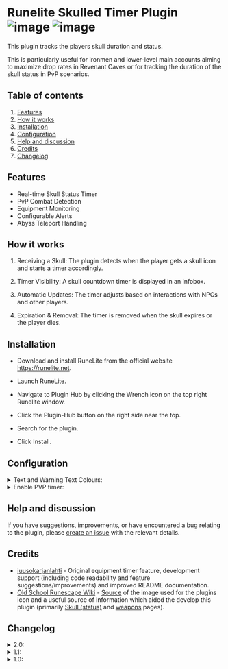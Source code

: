 # Runelite Skulled Timer Plugin ![image](https://img.shields.io/endpoint?url=https://api.runelite.net/pluginhub/shields/rank/plugin/emblem-trader-skull-timer) ![image](https://img.shields.io/endpoint?url=https://api.runelite.net/pluginhub/shields/installs/plugin/emblem-trader-skull-timer)



This plugin tracks the players skull duration and status. 

This is particularly useful for ironmen and lower-level main accounts aiming to maximize drop rates in Revenant Caves or for tracking the duration of the skull status in PvP scenarios.

## Table of contents
1. [Features](#features)
2. [How it works](#how-it-works)
3. [Installation](#installation)
4. [Configuration](#configuration)
5. [Help and discussion](#help-and-discussion)
6. [Credits](#credits)
7. [Changelog](#changelog)

## Features

- Real-time Skull Status Timer
- PvP Combat Detection
- Equipment Monitoring
- Configurable Alerts
- Abyss Teleport Handling

## How it works

1. Receiving a Skull: The plugin detects when the player gets a skull icon and starts a timer accordingly.

2. Timer Visibility: A skull countdown timer is displayed in an infobox.

3. Automatic Updates: The timer adjusts based on interactions with NPCs and other players.

4. Expiration & Removal: The timer is removed when the skull expires or the player dies.

## Installation

- Download and install RuneLite from the official website https://runelite.net.

- Launch RuneLite.

- Navigate to Plugin Hub by clicking the Wrench icon on the top right Runelite window.

- Click the Plugin-Hub button on the right side near the top.

- Search for the plugin.

- Click Install.

## Configuration

<details>
<summary>Text and Warning Text Colours:</summary>
This will change the colour of the text on the timer. When the timer has 30 seconds remaining or less, it will use the warning text colour.
</details>

<details>
<summary>Enable PVP timer:</summary>
If checked, whenever you engage in a PVP encounter where you receive a skull icon, a timer will start. This timer may not be 100% accurate in some scenarios.
</details>

## Help and discussion

If you have suggestions, improvements, or have encountered a bug relating to the plugin, please [create an issue](https://github.com/Teekiz/skull-timer/issues/new) with the relevant details.

## Credits

- [juusokarjanlahti](https://github.com/juusokarjanlahti) - Original equipment timer feature, development support (including code readability and feature suggestions/improvements) and improved README documentation.
- [Old School Runescape Wiki](https://oldschool.runescape.wiki/) - [Source](https://oldschool.runescape.wiki/w/File:Skull_(status)_icon.png) of the image used for the plugins icon and a useful source of information which aided the develop this plugin (primarily [Skull (status)](https://oldschool.runescape.wiki/w/Skull_(status)) and [weapons](https://oldschool.runescape.wiki/w/Weapons) pages).

## Changelog
<details>
<summary>2.0:</summary> 
Renamed plugin from 'Emblem Trader Skull Timer' to 'Skulled Timer'.<br>
Added timer for other skulled status sources, including: <br>
- Attacking another player unprovoked. <br>
- Entering the Abyss without an Abyssal bracelet. <br>
- (Un)equipping items that provide a skull icon such as the Amulet of Avarice and Cape of skulls. <br>
Added new configuration options: <br>
- Enable pvp timer.
</details>

<details>
<summary>1.1:</summary>
Compatibility update. <br>
Minor code and logging changes.
</details> 

<details>
<summary>1.0:</summary>
Plugin release. <br>
Added skull timer for when the player interacts with the emblem trader and receives a skull icon. <br>
Added new configuration options: <br>
- Text colour. <br>
- Warning text colour.
</details>


